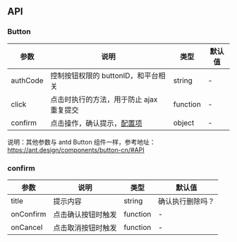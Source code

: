 ## API

### Button

| 参数     | 说明                                     | 类型     | 默认值 |
| -------- | ---------------------------------------- | -------- | ------ |
| authCode | 控制按钮权限的 buttonID，和平台相关      | string   | -      |
| click    | 点击时执行的方法，用于防止 ajax 重复提交 | function | -      |
| confirm  | 点击操作，确认提示，[配置项](#confirm)   | object   | -      |

说明：其他参数与 antd Button 组件一样，参考地址：https://ant.design/components/button-cn/#API

### confirm

| 参数      | 说明               | 类型     | 默认值           |
| --------- | ------------------ | -------- | ---------------- |
| title     | 提示内容           | string   | 确认执行删除吗？ |
| onConfirm | 点击确认按钮时触发 | function | -                |
| onCancel  | 点击取消按钮时触发 | function | -                |
